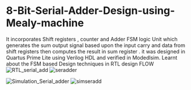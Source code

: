 # 8-Bit-Serial-Adder-Design-using-Mealy-machine
It incorporates Shift registers , counter and Adder FSM logic Unit which generates the sum output signal based upon the input carry and data from shift registers then computes the result in sum register . it was designed in Quartus Prime Lite using Verilog HDL and verified in Modedlsim. Learnt about the FSM based Design techniques in RTL design FLOW
![RTL_serial_add](https://user-images.githubusercontent.com/98607828/156332347-f62012e6-4440-433c-9c10-11717b16a800.jpg)
![seradder](https://user-images.githubusercontent.com/98607828/159898916-862a791f-1ea9-471f-9799-67931db1d259.jpg)

![Simulation_Serial_adder](https://user-images.githubusercontent.com/98607828/156332379-45c7c2c7-28cf-4a99-b981-82879af14bd1.jpg)
![simseradd](https://user-images.githubusercontent.com/98607828/159898960-d341076d-e577-4c3f-a2fb-efc62504fca1.jpg)
